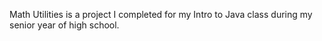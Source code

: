 Math Utilities is a project I completed for my Intro to Java class during my senior year of high school.
